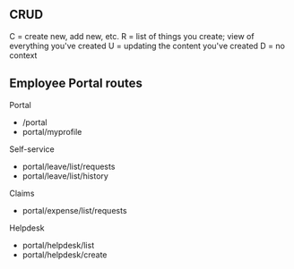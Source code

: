 ## CRUD
C = create new, add new, etc.
R = list of things you create; view of everything you've created
U = updating the content you've created
D = no context


## Employee Portal routes
Portal
- /portal
- portal/myprofile

Self-service

- portal/leave/list/requests
- portal/leave/list/history

Claims

- portal/expense/list/requests

Helpdesk

- portal/helpdesk/list
- portal/helpdesk/create
